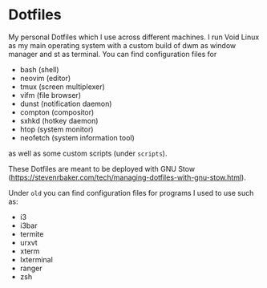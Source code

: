 # Dotfiles

My personal Dotfiles which I use across different machines. I run Void Linux as my main operating system with a custom build of dwm as window manager and st as terminal.
You can find configuration files for

* bash (shell)
* neovim (editor)
* tmux (screen multiplexer)
* vifm (file browser)
* dunst (notification daemon)
* compton (compositor)
* sxhkd (hotkey daemon)
* htop (system monitor)
* neofetch (system information tool)

as well as some custom scripts (under `scripts`).

These Dotfiles are meant to be deployed with GNU Stow (https://stevenrbaker.com/tech/managing-dotfiles-with-gnu-stow.html).

Under `old` you can find configuration files for programs I used to use such as:

* i3
* i3bar
* termite
* urxvt
* xterm
* lxterminal
* ranger
* zsh
